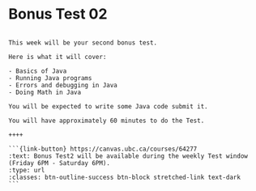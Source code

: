 # Bonus Test 02

````{panels}

This week will be your second bonus test.

Here is what it will cover:

- Basics of Java
- Running Java programs
- Errors and debugging in Java
- Doing Math in Java

You will be expected to write some Java code submit it.

You will have approximately 60 minutes to do the Test.

++++ 

```{link-button} https://canvas.ubc.ca/courses/64277
:text: Bonus Test2 will be available during the weekly Test window (Friday 6PM - Saturday 6PM).
:type: url
:classes: btn-outline-success btn-block stretched-link text-dark
```
````